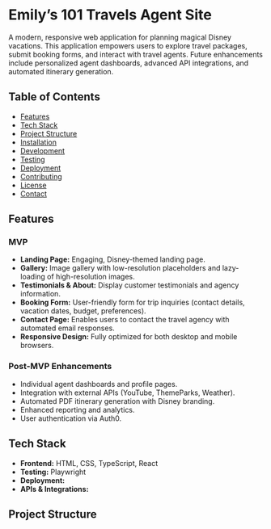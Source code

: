 # Emily’s 101 Travels Agent Site

A modern, responsive web application for planning magical Disney vacations. This application empowers users to explore travel packages, submit booking forms, and interact with travel agents. Future enhancements include personalized agent dashboards, advanced API integrations, and automated itinerary generation.

## Table of Contents

- [Features](#features)
- [Tech Stack](#tech-stack)
- [Project Structure](#project-structure)
- [Installation](#installation)
- [Development](#development)
- [Testing](#testing)
- [Deployment](#deployment)
- [Contributing](#contributing)
- [License](#license)
- [Contact](#contact)

## Features

### MVP
- **Landing Page:** Engaging, Disney-themed landing page.
- **Gallery:** Image gallery with low-resolution placeholders and lazy-loading of high-resolution images.
- **Testimonials & About:** Display customer testimonials and agency information.
- **Booking Form:** User-friendly form for trip inquiries (contact details, vacation dates, budget, preferences).
- **Contact Page:** Enables users to contact the travel agency with automated email responses.
- **Responsive Design:** Fully optimized for both desktop and mobile browsers.

### Post-MVP Enhancements
- Individual agent dashboards and profile pages.
- Integration with external APIs (YouTube, ThemeParks, Weather).
- Automated PDF itinerary generation with Disney branding.
- Enhanced reporting and analytics.
- User authentication via Auth0.

## Tech Stack

- **Frontend:** HTML, CSS, TypeScript, React
- **Testing:** Playwright
- **Deployment:** 
- **APIs & Integrations:** 

## Project Structure

